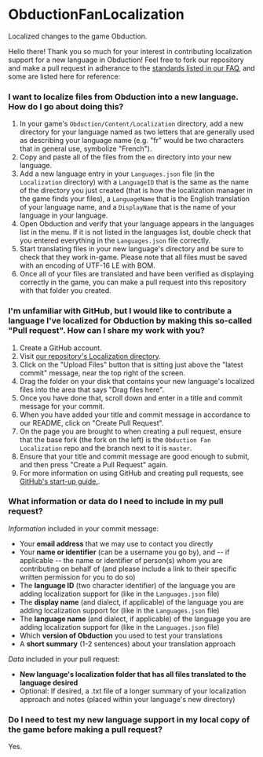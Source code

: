 # ObductionFanLocalization
Localized changes to the game Obduction.

Hello there!
Thank you so much for your interest in contributing localization support for a new language in Obduction!
Feel free to fork our repository and make a pull request in adherance to the [standards listed in our FAQ](https://github.com/Cyan-Inc/ObductionFanLocalization/wiki/FAQ#what-information-or-data-do-i-need-to-include-in-my-pull-request), and some are listed here for reference:
### I want to localize files from Obduction into a new language. How do I go about doing this?
1. In your game's `Obduction/Content/Localization` directory, add a new directory for your language named as two letters that are generally used as describing your language name (e.g. "fr" would be two characters that in general use, symbolize "French").
2. Copy and paste all of the files from the `en` directory into your new language.
3. Add a new language entry in your `Languages.json` file (in the `Localization` directory) with a `LanguageID` that is the same as the name of the directory you just created (that is how the localization manager in the game finds your files), a `LanguageName` that is the English translation of your language name, and a `DisplayName` that is the name of your language in your language.
4. Open Obduction and verify that your language appears in the languages list in the menu. If it is not listed in the languages list, double check that you entered everything in the `Languages.json` file correctly.
5. Start translating files in your new language's directory and be sure to check that they work in-game. Please note that all files must be saved with an encoding of UTF-16 LE with BOM.
6. Once all of your files are translated and have been verified as displaying correctly in the game, you can make a pull request into this repository with that folder you created.

### I'm unfamiliar with GitHub, but I would like to contribute a language I've localized for Obduction by making this so-called "Pull request". How can I share my work with you?
1. Create a GitHub account.
2. Visit [our repository's Localization directory](https://github.com/Cyan-Inc/ObductionFanLocalization/tree/master/Localization).
3. Click on the "Upload Files" button that is sitting just above the "latest commit" message, near the top right of the screen.
4. Drag the folder on your disk that contains your new language's localized files into the area that says "Drag files here".
5. Once you have done that, scroll down and enter in a title and commit message for your commit.
6. When you have added your title and commit message in accordance to our README, click on "Create Pull Request".
7. On the page you are brought to when creating a pull request, ensure that the base fork (the fork on the left) is the `Obduction Fan Localization` repo and the branch next to it is `master`.
8. Ensure that your title and commit message are good enough to submit, and then press "Create a Pull Request" again.
9. For more information on using GitHub and creating pull requests, see [GitHub's start-up guide.](https://guides.github.com/activities/hello-world/).

### What information or data do I need to include in my pull request?
*Information* included in your commit message:
* Your **email address** that we may use to contact you directly
* Your **name or identifier** (can be a username you go by), and -- if applicable -- the name or identifier of person(s) whom you are contributing on behalf of (and please include a link to their specific written permission for you to do so)
* The **language ID** (two character identifier) of the language you are adding localization support for (like in the `Languages.json` file)
* The **display name** (and dialect, if applicable) of the language you are adding localization support for (like in the `Languages.json` file)
* The **language name** (and dialect, if applicable) of the language you are adding localization support for (like in the `Languages.json` file)
* Which **version of Obduction** you used to test your translations
* A **short summary** (1-2 sentences) about your translation approach

*Data* included in your pull request:
* **New language's localization folder that has all files translated to the language desired**
* Optional: If desired, a .txt file of a longer summary of your localization approach and notes (placed within your language's new directory)

### Do I need to test my new language support in my local copy of the game before making a pull request?
Yes.

